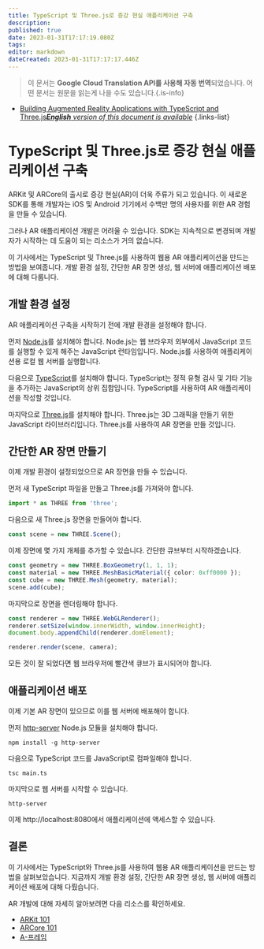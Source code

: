 ```yaml
---
title: TypeScript 및 Three.js로 증강 현실 애플리케이션 구축
description: 
published: true
date: 2023-01-31T17:17:19.080Z
tags: 
editor: markdown
dateCreated: 2023-01-31T17:17:17.446Z
---
```


> 이 문서는 **Google Cloud Translation API를 사용해 자동 번역**되었습니다.
어떤 문서는 원문을 읽는게 나을 수도 있습니다.{.is-info}

- [Building Augmented Reality Applications with TypeScript and Three.js***English** version of this document is available*](/en/Knowledge-base/TypeScript/building-augmented-reality-applications-with-typescript-and-three-js)
{.links-list}



# TypeScript 및 Three.js로 증강 현실 애플리케이션 구축

ARKit 및 ARCore의 출시로 증강 현실(AR)이 더욱 주류가 되고 있습니다. 이 새로운 SDK를 통해 개발자는 iOS 및 Android 기기에서 수백만 명의 사용자를 위한 AR 경험을 만들 수 있습니다.

그러나 AR 애플리케이션 개발은 어려울 수 있습니다. SDK는 지속적으로 변경되며 개발자가 시작하는 데 도움이 되는 리소스가 거의 없습니다.

이 기사에서는 TypeScript 및 Three.js를 사용하여 웹용 AR 애플리케이션을 만드는 방법을 보여줍니다. 개발 환경 설정, 간단한 AR 장면 생성, 웹 서버에 애플리케이션 배포에 대해 다룹니다.

## 개발 환경 설정

AR 애플리케이션 구축을 시작하기 전에 개발 환경을 설정해야 합니다.

먼저 [Node.js](https://nodejs.org/en/)를 설치해야 합니다. Node.js는 웹 브라우저 외부에서 JavaScript 코드를 실행할 수 있게 해주는 JavaScript 런타임입니다. Node.js를 사용하여 애플리케이션용 로컬 웹 서버를 실행합니다.

다음으로 [TypeScript](https://www.typescriptlang.org/)를 설치해야 합니다. TypeScript는 정적 유형 검사 및 기타 기능을 추가하는 JavaScript의 상위 집합입니다. TypeScript를 사용하여 AR 애플리케이션을 작성할 것입니다.

마지막으로 [Three.js](https://threejs.org/)를 설치해야 합니다. Three.js는 3D 그래픽을 만들기 위한 JavaScript 라이브러리입니다. Three.js를 사용하여 AR 장면을 만들 것입니다.

## 간단한 AR 장면 만들기

이제 개발 환경이 설정되었으므로 AR 장면을 만들 수 있습니다.

먼저 새 TypeScript 파일을 만들고 Three.js를 가져와야 합니다.

```typescript
import * as THREE from 'three';
```

다음으로 새 Three.js 장면을 만들어야 합니다.

```typescript
const scene = new THREE.Scene();
```

이제 장면에 몇 가지 개체를 추가할 수 있습니다. 간단한 큐브부터 시작하겠습니다.

```typescript
const geometry = new THREE.BoxGeometry(1, 1, 1);
const material = new THREE.MeshBasicMaterial({ color: 0xff0000 });
const cube = new THREE.Mesh(geometry, material);
scene.add(cube);
```

마지막으로 장면을 렌더링해야 합니다.

```typescript
const renderer = new THREE.WebGLRenderer();
renderer.setSize(window.innerWidth, window.innerHeight);
document.body.appendChild(renderer.domElement);

renderer.render(scene, camera);
```

모든 것이 잘 되었다면 웹 브라우저에 빨간색 큐브가 표시되어야 합니다.

## 애플리케이션 배포

이제 기본 AR 장면이 있으므로 이를 웹 서버에 배포해야 합니다.

먼저 [http-server](https://www.npmjs.com/package/http-server) Node.js 모듈을 설치해야 합니다.

```
npm install -g http-server
```

다음으로 TypeScript 코드를 JavaScript로 컴파일해야 합니다.

```
tsc main.ts
```

마지막으로 웹 서버를 시작할 수 있습니다.

```
http-server
```

이제 http://localhost:8080에서 애플리케이션에 액세스할 수 있습니다.

## 결론

이 기사에서는 TypeScript와 Three.js를 사용하여 웹용 AR 애플리케이션을 만드는 방법을 살펴보았습니다. 지금까지 개발 환경 설정, 간단한 AR 장면 생성, 웹 서버에 애플리케이션 배포에 대해 다뤘습니다.

AR 개발에 대해 자세히 알아보려면 다음 리소스를 확인하세요.

- [ARKit 101](https://www.raywenderlich.com/160517/arkit-101-using-arkit-build-augmented-reality-apps)
- [ARCore 101](https://www.raywenderlich.com/166886/arcore-101-arkit-equivalent-android)
- [A-프레임](https://aframe.io/)